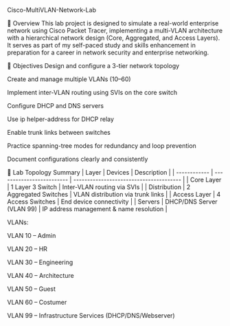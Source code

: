 Cisco-MultiVLAN-Network-Lab

📘 Overview
This lab project is designed to simulate a real-world enterprise network using Cisco Packet Tracer, implementing a multi-VLAN architecture with a hierarchical network design (Core, Aggregated, and Access Layers). It serves as part of my self-paced study and skills enhancement in preparation for a career in network security and enterprise networking.

🎯 Objectives
Design and configure a 3-tier network topology

Create and manage multiple VLANs (10–60)

Implement inter-VLAN routing using SVIs on the core switch

Configure DHCP and DNS servers

Use ip helper-address for DHCP relay

Enable trunk links between switches

Practice spanning-tree modes for redundancy and loop prevention

Document configurations clearly and consistently

🧩 Lab Topology Summary
| Layer        | Devices                   | Description                             |
| ------------ | ------------------------- | --------------------------------------- |
| Core Layer   | 1 Layer 3 Switch          | Inter-VLAN routing via SVIs             |
| Distribution | 2 Aggregated Switches     | VLAN distribution via trunk links       |
| Access Layer | 4 Access Switches         | End device connectivity                 |
| Servers      | DHCP/DNS Server (VLAN 99) | IP address management & name resolution |

VLANs:

VLAN 10 – Admin

VLAN 20 – HR

VLAN 30 – Engineering

VLAN 40 – Architecture

VLAN 50 – Guest

VLAN 60 – Costumer

VLAN 99 – Infrastructure Services (DHCP/DNS/Webserver)
